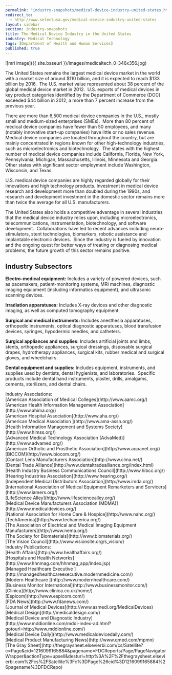 ```yaml
---
permalink: "industry-snapshots/medical-device-industry-united-states.html"
redirect_to:
  - http://www.selectusa.gov/medical-device-industry-united-states
layout: sidebar
section: industry-snapshots
title: The Medical Device Industry in the United States
industry: Medical Technology
tags: [Department of Health and Human Services]
published: true
---
```


<span class="imgright">![mri image]({{ site.baseurl }}/images/medicaltech_0-346x356.jpg)</span>

The United States remains the largest medical
device market in the world with a market size of around $110 billion, and it is
expected to reach $133 billion by 2016.&nbsp; The U.S. market value represented about 38 percent of the
global medical device market in 2012. &nbsp;U.S.
exports of medical devices in key product categories identified by the
Department of Commerce (DOC) exceeded $44 billion in 2012, a more than 7
percent increase from the previous year.

There are more than 6,500 medical device
companies in the U.S., mostly small and medium-sized enterprises (SMEs).&nbsp; More than 80 percent of medical device
companies have fewer than 50 employees, and many (notably innovative start-up
companies) have little or no sales revenue.&nbsp;
Medical device companies are located throughout the country, but are
mainly concentrated in regions known for other high-technology industries, such
as microelectronics and biotechnology.&nbsp;
The states with the highest number of medical device companies include
California, Florida, New York, Pennsylvania, Michigan, Massachusetts, Illinois,
Minnesota and Georgia.&nbsp; Other states with
significant sector employment include Washington, Wisconsin, and Texas.

U.S. medical device
companies are highly regarded globally for their innovations and high
technology products. Investment in
medical device research and development more than doubled during the 1990s, and
research and development investment in the domestic sector remains more than
twice the average for all U.S. manufacturers. &nbsp;

The United States also holds a competitive
advantage in several industries that the medical device industry relies upon,
including microelectronics, telecommunications, instrumentation, biotechnology,
and software development. &nbsp;Collaborations
have led to recent advances including neuro-stimulators, stent technologies,
biomarkers, robotic assistance and implantable electronic devices.&nbsp; Since the industry is fueled by innovation
and the ongoing quest for better ways of treating or diagnosing medical problems,
the future growth of this sector remains positive.

## **Industry Subsectors**

**Electro-medical
equipment:** Includes a
variety of powered devices, such as pacemakers, patient-monitoring systems, MRI
machines, diagnostic imaging equipment (including informatics equipment), and
ultrasonic scanning devices.&nbsp; 

**Irradiation
apparatuses:** Includes X-ray
devices and other diagnostic imaging, as well as computed tomography equipment.

**Surgical and
medical instruments:** Includes anesthesia apparatuses, orthopedic instruments,
optical diagnostic apparatuses, blood transfusion devices, syringes, hypodermic
needles, and catheters.&nbsp; 

**Surgical
appliances and supplies:** Includes artificial joints and limbs, stents, orthopedic
appliances, surgical dressings, disposable surgical drapes, hydrotherapy
appliances, surgical kits, rubber medical and surgical gloves, and wheelchairs.

**Dental
equipment and supplies:** Includes equipment, instruments, and supplies used by
dentists, dental hygienists, and laboratories. &nbsp;Specific products include dental hand
instruments, plaster, drills, amalgams, cements, sterilizers, and dental
chairs.

<span class="field field-type-link field-field-industry-assoications">
      <span class="field-label">Industry Associations:&nbsp;</span><br>
    <span class="field-items">
            <span class="field-item odd">
                    [American Association of Medical Colleges](http://www.aamc.org/)        </span><br>
              <span class="field-item even">
                    [American Health Information Management Association](http://www.ahima.org/)        </span><br>
              <span class="field-item odd">
                    [American Hospital Association](http://www.aha.org/)        </span><br>
              <span class="field-item even">
                    [American Medical Association ](http://www.ama-assn.org/)        </span><br>
              <span class="field-item odd">
                    [Health Information Management and Systems Society](http://www.himss.org/)        </span><br>
              <span class="field-item even">
                    [Advanced Medical Technology Association (AdvaMed)](http://www.advamed.org/)        </span><br>
              <span class="field-item odd">
                    [American Orthotic and Prosthetic Association](http://www.aopanet.org/)        </span><br>
              <span class="field-item even">
                    [BIOCOM](http://www.biocom.org/)        </span><br>
              <span class="field-item odd">
                    [Contact Lens Manufacturers Association](http://www.clma.net/)        </span><br>
              <span class="field-item even">
                    [Dental Trade Alliance](http://www.dentaltradealliance.org/index.html)        </span><br>
              <span class="field-item odd">
                    [Health Industry Business Communications Council](http://www.hibcc.org/)        </span><br>
              <span class="field-item even">
                    [Hearing Industries Association](http://www.hearing.org/)        </span><br>
              <span class="field-item odd">
                    [Independent Medical Distributors Association](http://www.imda.org/)        </span><br>
              <span class="field-item even">
                    [International Association of Medical Equipment Remarketers and Servicers](http://www.iamers.org/)        </span><br>
              <span class="field-item odd">
                    [LifeScience Alley](http://www.lifesciencealley.org/)        </span><br>
              <span class="field-item even">
                    [Medical Device Manufacturers Association (MDMA)](http://www.medicaldevices.org/)        </span><br>
              <span class="field-item odd">
                    [National Association for Home Care &amp; Hospice](http://www.nahc.org/)        </span><br>
              <span class="field-item even">
                    [TechAmerica](http://www.techamerica.org/)        </span><br>
              <span class="field-item odd">
                    [The Association of Electrical and Medical Imaging Equipment Manufacturers](http://www.nema.org/)        </span><br>
              <span class="field-item even">
                    [The Society for Biomaterials](http://www.biomaterials.org/)        </span><br>
              <span class="field-item odd">
                    [The Vision Council](http://www.visionsite.org/s_vision/)        </span>
        </span>
</span><br>
<span class="field field-type-link field-field-industry-publications">
      <span class="field-label">Industry Publications:&nbsp;</span><br>
    <span class="field-items">
            <span class="field-item odd">
                    [Health Affairs](http://www.healthaffairs.org/)        </span><br>
              <span class="field-item even">
                    [Hospitals and Health Networks](http://www.hhnmag.com/hhnmag_app/index.jsp)        </span><br>
              <span class="field-item odd">
                    [Managed Healthcare Executive ](http://managedhealthcareexecutive.modernmedicine.com/)        </span><br>
              <span class="field-item even">
                    [Modern Healthcare  ](http://www.modernhealthcare.com/)        </span><br>
              <span class="field-item odd">
                    [Business Monitor International](http://www.businessmonitor.com/)        </span><br>
              <span class="field-item even">
                    [Clinica](http://www.clinica.co.uk/home/)        </span><br>
              <span class="field-item odd">
                    [Espicom](http://www.espicom.com/)        </span><br>
              <span class="field-item even">
                    [FDA News](http://www.fdanews.com/)        </span><br>
              <span class="field-item odd">
                    [Journal of Medical Devices](http://www.asmedl.org/MedicalDevices)        </span><br>
              <span class="field-item even">
                    [Medical Design](http://medicaldesign.com/)        </span><br>
              <span class="field-item odd">
                    [Medical Device and Diagnostic Industry](http://www.mddionline.com/mddi-index-ad.html?gotourl=http://www.mddionline.com/)        </span><br>
              <span class="field-item even">
                    [Medical Device Daily](http://www.medicaldevicedaily.com/)        </span><br>
              <span class="field-item odd">
                    [Medical Product Manufacturing News](http://www.qmed.com/mpmn)        </span><br>
              <span class="field-item even">
                    [The Gray Sheet](http://thegraysheet.elsevierbi.com/cs/Satellite?c=Page&amp;cid=1216099165884&amp;pagename=FDCReports/Page/PageNavigatorWrapper&amp;actionType=upsell&amp;desturl=http%3A%2F%2Fthegraysheet.elsevierbi.com%2Fcs%2FSatellite%3Fc%3DPage%26cid%3D1216099165884%26pagename%3DFDCRepo)        </span>
        </span>
</span><br>

